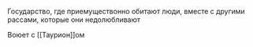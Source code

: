 Государство, где приемуществонно обитают люди, вместе с другими рассами, которые они недолюбливают

Воюет с [[Таурион]]ом